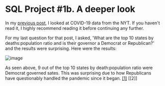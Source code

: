 # SQL Project #1b. A deeper look

In my [previous post](https://robertjspencer.github.io/2022/05/21/COVID19-NYT.html), I looked at COVID-19 data from the NYT. If you haven't read it, I highly recommend reading it before continuing any further.

For my last question for that post, I asked, 'What are the top 10 states by deaths:population ratio and is their governor a Democrat or Republican?' and the results were surprising. Here were the results:

![image](https://user-images.githubusercontent.com/105367716/170274486-64b0e227-ec20-4c59-99ad-1b6e2d3df5c7.png)

As seen above, 9 out of the top 10 states by death:population ratio were Democrat governed sates. This was surprising due to how Republicans have questionably handled the pandemic since it began. [[1]](https://www.theatlantic.com/politics/archive/2020/11/trumps-lies-about-coronavirus/608647/)
[[2]]
